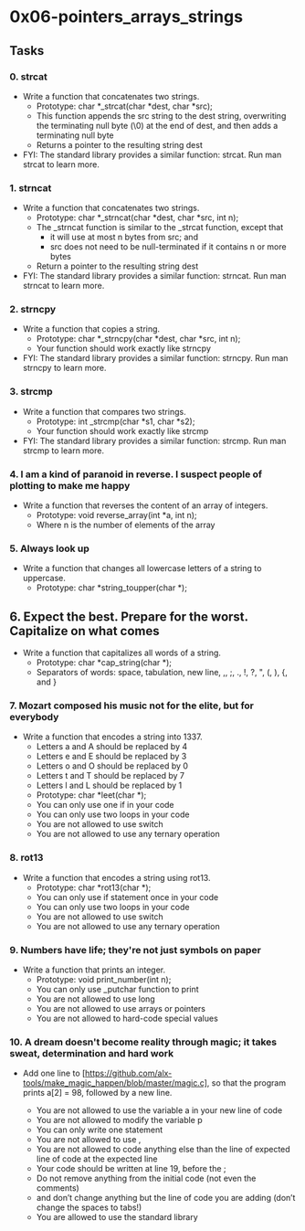 # 0x06-pointers_arrays_strings
## Tasks

### 0. strcat
* Write a function that concatenates two strings.
	* Prototype: char *_strcat(char *dest, char *src);
	* This function appends the src string to the dest string, overwriting the terminating null byte (\0) at the end of dest, and then adds a terminating null byte
	* Returns a pointer to the resulting string dest
* FYI: The standard library provides a similar function: strcat. Run man strcat to learn more.

### 1. strncat
* Write a function that concatenates two strings.
	* Prototype: char *_strncat(char *dest, char *src, int n);
	* The _strncat function is similar to the _strcat function, except that
		* it will use at most n bytes from src; and
		* src does not need to be null-terminated if it contains n or more bytes
	* Return a pointer to the resulting string dest
* FYI: The standard library provides a similar function: strncat. Run man strncat to learn more.

### 2. strncpy
* Write a function that copies a string.
	* Prototype: char *_strncpy(char *dest, char *src, int n);
	* Your function should work exactly like strncpy
* FYI: The standard library provides a similar function: strncpy. Run man strncpy to learn more.

### 3. strcmp
* Write a function that compares two strings.
	* Prototype: int _strcmp(char *s1, char *s2);
	* Your function should work exactly like strcmp
* FYI: The standard library provides a similar function: strcmp. Run man strcmp to learn more.

### 4. I am a kind of paranoid in reverse. I suspect people of plotting to make me happy
* Write a function that reverses the content of an array of integers.
	* Prototype: void reverse_array(int *a, int n);
	* Where n is the number of elements of the array

### 5. Always look up
* Write a function that changes all lowercase letters of a string to uppercase.
	* Prototype: char *string_toupper(char *);

## 6. Expect the best. Prepare for the worst. Capitalize on what comes
* Write a function that capitalizes all words of a string.
	* Prototype: char *cap_string(char *);
	* Separators of words: space, tabulation, new line, ,, ;, ., !, ?, ", (, ), {, and }

### 7. Mozart composed his music not for the elite, but for everybody
* Write a function that encodes a string into 1337.
	* Letters a and A should be replaced by 4
	* Letters e and E should be replaced by 3
	* Letters o and O should be replaced by 0
	* Letters t and T should be replaced by 7
	* Letters l and L should be replaced by 1
	* Prototype: char *leet(char *);
	* You can only use one if in your code
	* You can only use two loops in your code
	* You are not allowed to use switch
	* You are not allowed to use any ternary operation

### 8. rot13
* Write a function that encodes a string using rot13.
	* Prototype: char *rot13(char *);
	* You can only use if statement once in your code
	* You can only use two loops in your code
	* You are not allowed to use switch
	* You are not allowed to use any ternary operation

### 9. Numbers have life; they're not just symbols on paper
* Write a function that prints an integer.
	* Prototype: void print_number(int n);
	* You can only use _putchar function to print
	* You are not allowed to use long
	* You are not allowed to use arrays or pointers
	* You are not allowed to hard-code special values

### 10. A dream doesn't become reality through magic; it takes sweat, determination and hard work
* Add one line to <this code>[https://github.com/alx-tools/make_magic_happen/blob/master/magic.c], so that the program prints a[2] = 98, followed by a new line.
	* You are not allowed to use the variable a in your new line of code
	* You are not allowed to modify the variable p
	* You can only write one statement
	* You are not allowed to use ,
	* You are not allowed to code anything else than the line of expected line of code at the expected line
	* Your code should be written at line 19, before the ;
	* Do not remove anything from the initial code (not even the comments)
	* and don’t change anything but the line of code you are adding (don’t change the spaces to tabs!)
	* You are allowed to use the standard library
